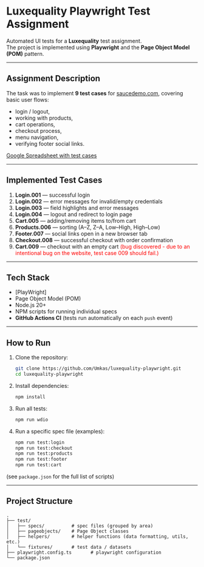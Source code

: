 # Luxequality Playwright Test Assignment

Automated UI tests for a **Luxequality** test assignment.  
The project is implemented using **Playwright** and the **Page Object Model (POM)** pattern.

---

## Assignment Description
The task was to implement **9 test cases** for [saucedemo.com](https://www.saucedemo.com/), covering basic user flows:  
- login / logout,  
- working with products,  
- cart operations,  
- checkout process,  
- menu navigation,  
- verifying footer social links.  

[Google Spreadsheet with test cases](https://docs.google.com/spreadsheets/d/1YKoxHwVzdDeFZ2N1k0IUA666X-Nw-EKOVx9yvdwoCsw/edit?usp=sharing)

---

## Implemented Test Cases
1. **Login.001** — successful login  
2. **Login.002** — error messages for invalid/empty credentials  
3. **Login.003** — field highlights and error messages  
4. **Login.004** — logout and redirect to login page  
5. **Cart.005** — adding/removing items to/from cart  
6. **Products.006** — sorting (A–Z, Z–A, Low–High, High–Low)  
7. **Footer.007** — social links open in a new browser tab  
8. **Checkout.008** — successful checkout with order confirmation  
9. **Cart.009** — checkout with an empty cart <span style="color:red">(bug discovered - due to an intentional bug on the website, test case 009 should fail.)</span>

---

## Tech Stack
- [PlayWright] 
- Page Object Model (POM)  
- Node.js 20+  
- NPM scripts for running individual specs  
- **GitHub Actions CI** (tests run automatically on each `push` event)  

---

## How to Run
1. Clone the repository:
   ```bash
   git clone https://github.com/Umkas/luxequality-playwright.git
   cd luxequality-playwright
   ```

2. Install dependencies:
   ```bash
   npm install
   ```

3. Run all tests:
   ```bash
   npm run wdio
   ```

4. Run a specific spec file (examples):
   ```bash
   npm run test:login
   npm run test:checkout
   npm run test:products
   npm run test:footer
   npm run test:cart
   ```

(see `package.json` for the full list of scripts)

---

## Project Structure
```
.
├── test/
│   ├── specs/          # spec files (grouped by area)
│   ├── pageobjects/    # Page Object classes
│   ├── helpers/        # helper functions (data formatting, utils, etc.)
│   └── fixtures/       # test data / datasets
├── playwright.config.ts       # playwright configuration
└── package.json
```

